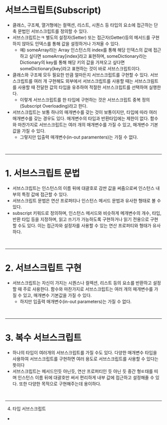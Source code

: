 # 서브스크립트(Subscript)
- 클래스, 구조체, 열거형에는 컬렉션, 리스트, 시퀀스 등 타입의 요소에 접근하는 단축 문법인 서브스크립트를 정의할 수 있다.
- 서브스크립트는ㅋ 별도의 설정자(Setter) 또는 접근자(Getter)등의 메서드를 구현하지 않아도 인덱스를 통해 값을 설정하거나 가져올 수 있다. 
  - 예) someArray라는 Array 인스턴스의 index를 통해 해당 인덱스의 값에 접근하고 싶다면 someArray[index]라고 표현하며, someDictionary라는 Dictionary의 key를 통해 해당 키의 값을 가져오고 싶다면 someDictionary[key]라고 표현하는 것이 바로 서브스크립트이다.
- 클래스와 구조체 모두 필요한 만큼 얼마든지 서브스크립트를 구현할 수 있다. 서브스크립트를 여러 개 구현해도 외부에서 서브스크립트를 사용할 때는 서브스크림트를 사용할 때 전달한 값의 타입을 유추하여 적절한 서브스크립트를 선택하여 실행한다. 
  - 이렇게 서브스크립트를 한 타입에 구현하는 것은 서브스크립트 중복 정의 (Subscript Overloading)라고 한다.
- 서브스크립트는 보통 하나의 매개변수를 갖는 것이 보통이지만, 타입에 따라 여러 매개변수를 갖는 경우도 있다. 매개변수의 타입과 반환타입에는 제한이 없다. 함수와 마찬가지로 서브스크립트는 여러 개의 매개변수를 가질 수 있고, 매개변수 기본값을 가질 수 있다.
  - 그렇지만 입출력 매개변수(in-out paramenters)는 가질 수 없다.

<br/>

----------
# 1. 서브스크립트 문법
- 서브스크립트는 인스턴스의 이름 뒤에 대괄호로 감싼 값을 써줌으로써 인스턴스 내부의 특정 값에 접근할 수 있다.
- 서브스크립트 문법은 연산 프로퍼티나 인스턴스 메서드 문법과 유사한 형태로 볼 수 있다.
- subscript 키워드로 정의하며, 인스턴스 메서드와 비슷하게 메개변수의 개수, 타입, 반환 타입 등을 지정하며, 읽고 쓰기가 가능하도록 구현하거나 읽기 전용으로 구현할 수도 있다. 이는 접근자와 설정자를 사용할 수 있는 연산 프로퍼티와 형태가 유사하다.

<br/>

----------
# 2. 서브스크립트 구현
- 서브스크립트는 자신이 가지는 시퀀스나 컬렉션, 리스트 등의 요소를 반환하고 설정할 때 주로 사용한다. 함수와 마찬가지로 서브스크립트는 여러 개의 매개변수를 가질 수 있고, 매개변수 기본값을 가질 수 있다.
  - 하지만 입출력 매개변수(in-out parameters)는 가질 수 없다.

<br/>

----------
# 3. 복수 서브스크립트
- 하나의 타입이 여러개의 서브스크립트를 가질 수도 있다. 다양한 매개변수 타입을 사용하여 서브스크립트를 구현하면 여러 용도로 서브스크립트를 사용할 수 있다는 뜻이다
- 서브스크립트는 메서드인듯 아닌듯, 연산 프로퍼티인 듯 아닌 듯 중간 형ㅌ태를 띠며 인스턴스 이름 뒤에 대괄호만 써서 편리하게 내부 값에 접근하고 설정해줄 수 있다. 또한 다양한 목적으로 구현해주는데 용이하다.

<br/>

----------
4. 타입 서브스크립트
- 
